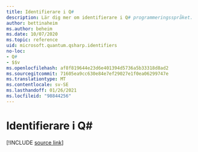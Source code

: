```yaml
---
title: Identifierare i Q#
description: Lär dig mer om identifierare i Q# programmeringsspråket.
author: bettinaheim
ms.author: beheim
ms.date: 10/07/2020
ms.topic: reference
uid: microsoft.quantum.qsharp.identifiers
no-loc:
- Q#
- $$v
ms.openlocfilehash: af8f819644e23d6e401394d5736a5b33318d8ad2
ms.sourcegitcommit: 71605ea9cc630e84e7ef29027e1f0ea06299747e
ms.translationtype: MT
ms.contentlocale: sv-SE
ms.lasthandoff: 01/26/2021
ms.locfileid: "98844256"
---
```

# <a name="identifiers-in-no-locq"></a>Identifierare i Q#

[!INCLUDE [source link](~/includes/qsharp-language/Specifications/Language/3_Expressions/Identifiers.md)]

